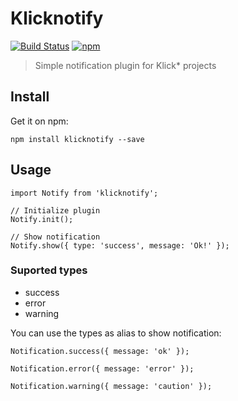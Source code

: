 # Klicknotify

[![Build Status](https://travis-ci.org/ignicaodigitalbr/klicknotify.svg?branch=master)](https://travis-ci.org/ignicaodigitalbr/klicknotify)
[![npm](https://img.shields.io/npm/v/klicknotify.svg)](https://github.com/ignicaodigitalbr/klicknotify)

> Simple notification plugin for Klick* projects

## Install

Get it on npm:

```
npm install klicknotify --save
```

## Usage

```
import Notify from 'klicknotify';

// Initialize plugin
Notify.init();

// Show notification
Notify.show({ type: 'success', message: 'Ok!' });
```

### Suported types

- success
- error
- warning

You can use the types as alias to show notification:

```
Notification.success({ message: 'ok' });

Notification.error({ message: 'error' });

Notification.warning({ message: 'caution' });
```
